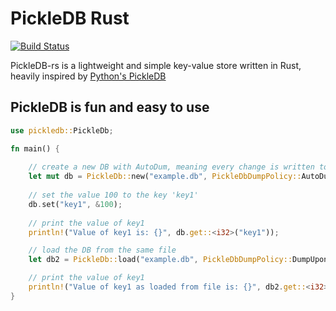 PickleDB Rust
=============

[![Build Status](https://api.travis-ci.org/seladb/pickledb-rs.svg?branch=master)](https://travis-ci.org/seladb/pickledb-rs)

PickleDB-rs is a lightweight and simple key-value store written in Rust, heavily inspired by [Python's PickleDB](https://pythonhosted.org/pickleDB/)

## PickleDB is fun and easy to use

```rust
use pickledb::PickleDb;

fn main() {
    
    // create a new DB with AutoDum, meaning every change is written to the file
    let mut db = PickleDb::new("example.db", PickleDbDumpPolicy::AutoDump);
    
    // set the value 100 to the key 'key1'
    db.set("key1", &100);
    
    // print the value of key1
    println!("Value of key1 is: {}", db.get::<i32>("key1"));

    // load the DB from the same file
    let db2 = PickleDb::load("example.db", PickleDbDumpPolicy::DumpUponRequest);

    // print the value of key1
    println!("Value of key1 as loaded from file is: {}", db2.get::<i32>("key1"));
}
```
